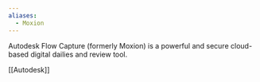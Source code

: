 ```yaml
---
aliases:
  - Moxion
---
```


Autodesk Flow Capture (formerly Moxion) is a powerful and secure cloud-based digital dailies and review tool. 

[[Autodesk]]